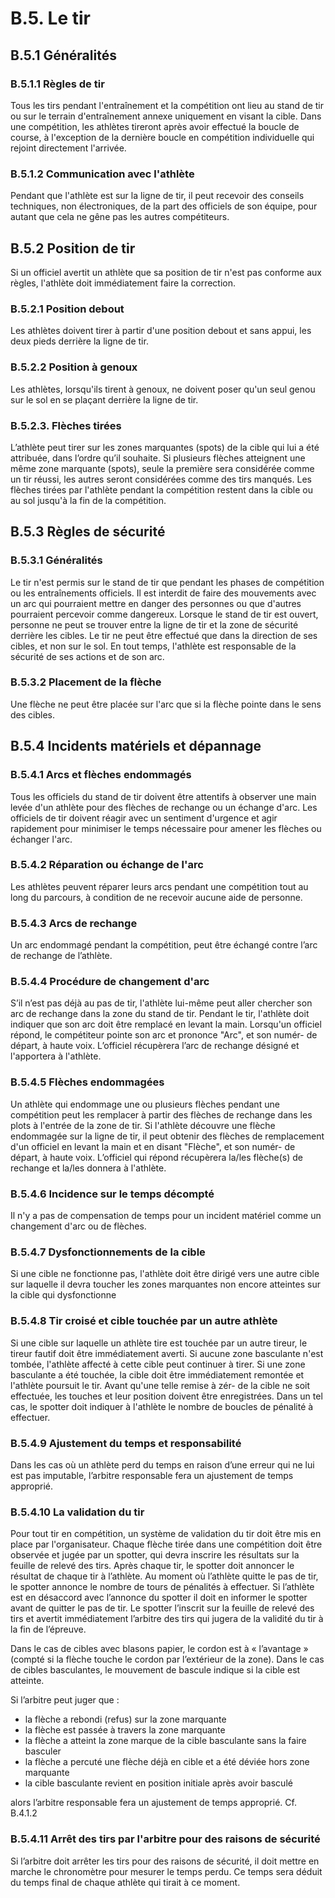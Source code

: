 # B.5. Le tir

## B.5.1 Généralités

### B.5.1.1 Règles de tir

Tous les tirs pendant l'entraînement et la compétition ont lieu au stand de tir ou sur le terrain
d'entraînement annexe uniquement en visant la cible. Dans une compétition, les athlètes tireront après
avoir effectué la boucle de course, à l'exception de la dernière boucle en compétition individuelle qui rejoint
directement l'arrivée.

### B.5.1.2 Communication avec l'athlète

Pendant que l'athlète est sur la ligne de tir, il peut recevoir des conseils techniques, non électroniques, de
la part des officiels de son équipe, pour autant que cela ne gêne pas les autres compétiteurs.

## B.5.2 Position de tir

Si un officiel avertit un athlète que sa position de tir n'est pas conforme aux règles, l'athlète doit
immédiatement faire la correction.

### B.5.2.1 Position debout

Les athlètes doivent tirer à partir d'une position debout et sans appui, les deux pieds derrière la ligne de tir.

### B.5.2.2 Position à genoux

Les athlètes, lorsqu'ils tirent à genoux, ne doivent poser qu'un seul genou sur le sol en se plaçant derrière
la ligne de tir.

### B.5.2.3. Flèches tirées

L’athlète peut tirer sur les zones marquantes (spots) de la cible qui lui a été attribuée, dans l’ordre qu’il
souhaite.
Si plusieurs flèches atteignent une même zone marquante (spots), seule la première sera considérée
comme un tir réussi, les autres seront considérées comme des tirs manqués.
Les flèches tirées par l'athlète pendant la compétition restent dans la cible ou au sol jusqu'à la fin de la
compétition.

## B.5.3 Règles de sécurité

### B.5.3.1 Généralités

Le tir n'est permis sur le stand de tir que pendant les phases de compétition ou les entraînements officiels.
Il est interdit de faire des mouvements avec un arc qui pourraient mettre en danger des personnes ou que
d'autres pourraient percevoir comme dangereux. Lorsque le stand de tir est ouvert, personne ne peut se
trouver entre la ligne de tir et la zone de sécurité derrière les cibles.
Le tir ne peut être effectué que dans la direction de ses cibles, et non sur le sol. En tout temps, l'athlète est
responsable de la sécurité de ses actions et de son arc.

### B.5.3.2 Placement de la flèche

Une flèche ne peut être placée sur l'arc que si la flèche pointe dans le sens des cibles.

## B.5.4 Incidents matériels et dépannage

### B.5.4.1 Arcs et flèches endommagés

Tous les officiels du stand de tir doivent être attentifs à observer une main levée d'un athlète pour des
flèches de rechange ou un échange d'arc. Les officiels de tir doivent réagir avec un sentiment d'urgence et
agir rapidement pour minimiser le temps nécessaire pour amener les flèches ou échanger l'arc.

### B.5.4.2 Réparation ou échange de l'arc

Les athlètes peuvent réparer leurs arcs pendant une compétition tout au long du parcours, à condition de
ne recevoir aucune aide de personne.

### B.5.4.3 Arcs de rechange

Un arc endommagé pendant la compétition, peut être échangé contre l’arc de rechange de l’athlète.

### B.5.4.4 Procédure de changement d'arc

S’il n’est pas déjà au pas de tir, l'athlète lui-même peut aller chercher son arc de rechange dans la zone du
stand de tir.
Pendant le tir, l'athlète doit indiquer que son arc doit être remplacé en levant la main. Lorsqu'un officiel
répond, le compétiteur pointe son arc et prononce "Arc", et son numér- de départ, à haute voix. L’officiel
récupèrera l’arc de rechange désigné et l'apportera à l'athlète.

### B.5.4.5 Flèches endommagées

Un athlète qui endommage une ou plusieurs flèches pendant une compétition peut les remplacer à partir
des flèches de rechange dans les plots à l'entrée de la zone de tir. Si l'athlète découvre une flèche
endommagée sur la ligne de tir, il peut obtenir des flèches de remplacement d'un officiel en levant la main
et en disant "Flèche", et son numér- de départ, à haute voix. L’officiel qui répond récupèrera la/les flèche(s)
de rechange et la/les donnera à l'athlète.

### B.5.4.6 Incidence sur le temps décompté

Il n'y a pas de compensation de temps pour un incident matériel comme un changement d'arc ou de flèches.

### B.5.4.7 Dysfonctionnements de la cible

Si une cible ne fonctionne pas, l'athlète doit être dirigé vers une autre cible sur laquelle il devra toucher les
zones marquantes non encore atteintes sur la cible qui dysfonctionne

### B.5.4.8 Tir croisé et cible touchée par un autre athlète

Si une cible sur laquelle un athlète tire est touchée par un autre tireur, le tireur fautif doit être
immédiatement averti.
Si aucune zone basculante n'est tombée, l'athlète affecté à cette cible peut continuer à tirer.
Si une zone basculante a été touchée, la cible doit être immédiatement remontée et l'athlète poursuit le tir.
Avant qu'une telle remise à zér- de la cible ne soit effectuée, les touches et leur position doivent être
enregistrées. Dans un tel cas, le spotter doit indiquer à l'athlète le nombre de boucles de pénalité à
effectuer.

### B.5.4.9 Ajustement du temps et responsabilité

Dans les cas où un athlète perd du temps en raison d’une erreur qui ne lui est pas imputable, l’arbitre
responsable fera un ajustement de temps approprié.

### B.5.4.10 La validation du tir

Pour tout tir en compétition, un système de validation du tir doit être mis en place par l'organisateur. Chaque
flèche tirée dans une compétition doit être observée et jugée par un spotter, qui devra inscrire les résultats
sur la feuille de relevé des tirs.
Après chaque tir, le spotter doit annoncer le résultat de chaque tir à l’athlète.
Au moment où l’athlète quitte le pas de tir, le spotter annonce le nombre de tours de pénalités à effectuer.
Si l’athlète est en désaccord avec l’annonce du spotter il doit en informer le spotter avant de quitter le pas
de tir.
Le spotter l’inscrit sur la feuille de relevé des tirs et avertit immédiatement l’arbitre des tirs qui jugera de
la validité du tir à la fin de l’épreuve.

Dans le cas de cibles avec blasons papier, le cordon est à « l’avantage » (compté si la flèche touche le
cordon par l’extérieur de la zone).
Dans le cas de cibles basculantes, le mouvement de bascule indique si la cible est atteinte.

Si l’arbitre peut juger que :

- la flèche a rebondi (refus) sur la zone marquante
- la flèche est passée à travers la zone marquante
- la flèche a atteint la zone marque de la cible basculante sans la faire basculer
- la flèche a percuté une flèche déjà en cible et a été déviée hors zone marquante
- la cible basculante revient en position initiale après avoir basculé

alors l’arbitre responsable fera un ajustement de temps approprié. Cf. B.4.1.2

### B.5.4.11 Arrêt des tirs par l'arbitre pour des raisons de sécurité

Si l’arbitre doit arrêter les tirs pour des raisons de sécurité, il doit mettre en marche le chronomètre pour
mesurer le temps perdu.
Ce temps sera déduit du temps final de chaque athlète qui tirait à ce moment.
